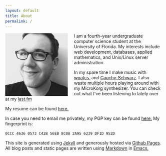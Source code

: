 ```yaml
---
layout: default
title: About
permalink: /
---
```


<img src="img/me.jpg" width="200" align="left" style="padding-right:20px;"> I am
a fourth-year undergraduate computer science student at the University of
Florida. My interests include web development, databases, applied mathematics,
and Unix/Linux server administration.

In my spare time I make music with [wpatcs.](http://wpatcs.bandcamp.com) and
[Cauchy-Schwarz](http://cauchy-schwarz.bandcamp.com/). I also waste multiple
hours playing around with my MicroKorg synthesizer. You can check out what I've
been listening to lately over at my [last.fm](http://www.last.fm/)

My resume can be found [here.](https://dl.dropboxusercontent.com/u/11061210/Resume.pdf)

In case you need to email me privately, my PGP key can be found [here.](key.asc)
My fingerprint is:

```
0CCC 4636 0573 C42B 56EB 8C0A 2A95 6239 DF1D 952D
```

This site is generated using [Jekyll](http://jekyllrb.com/) and generously
hosted via [Github Pages](https://pages.github.com/). All blog posts and static pages are written using [Markdown](http://daringfireball.net/projects/markdown/) in [Emacs.](http://www.gnu.org/software/emacs/)
